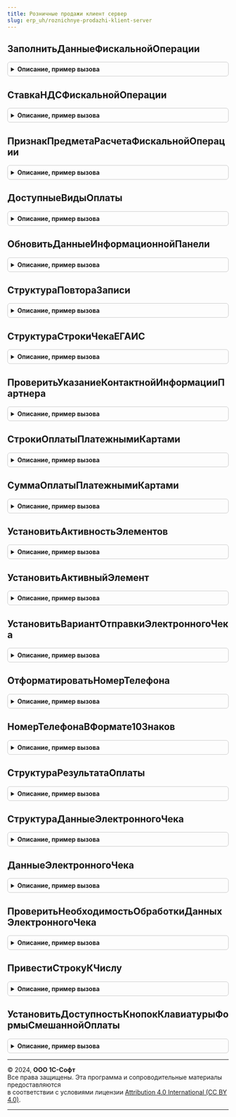 ```yaml
---
title: Розничные продажи клиент сервер
slug: erp_uh/roznichnye-prodazhi-klient-server
---
```



## ЗаполнитьДанныеФискальнойОперации
<details style="margin: 1em 0; padding: 0.5em; border: 1px solid #ccc; border-radius: 6px;">

<summary style="font-weight: bold; cursor: pointer;">Описание, пример вызова</summary>

```bsl

Процедура ЗаполнитьДанныеФискальнойОперации(ПараметрыОперацииФискализацииЧека, ДанныеФискальнойОперации) Экспорт
```

Пример вызова
```bsl
РозничныеПродажиКлиентСервер.ЗаполнитьДанныеФискальнойОперации(ПараметрыОперацииФискализацииЧека, ДанныеФискальнойОперации) 
```
</details>

## СтавкаНДСФискальнойОперации
<details style="margin: 1em 0; padding: 0.5em; border: 1px solid #ccc; border-radius: 6px;">

<summary style="font-weight: bold; cursor: pointer;">Описание, пример вызова</summary>

```bsl

Функция СтавкаНДСФискальнойОперации(СтавкаНДС, ПрименяютсяРасчетныеСтавки = Ложь) Экспорт
```

Пример вызова
```bsl
Результат = РозничныеПродажиКлиентСервер.СтавкаНДСФискальнойОперации(СтавкаНДС, ПрименяютсяРасчетныеСтавки);
```
</details>

## ПризнакПредметаРасчетаФискальнойОперации
<details style="margin: 1em 0; padding: 0.5em; border: 1px solid #ccc; border-radius: 6px;">

<summary style="font-weight: bold; cursor: pointer;">Описание, пример вызова</summary>

```bsl

// Параметры:
//	ТипНоменклатуры - ПеречислениеСсылка.ТипыНоменклатуры
//	ПодакцизныйТовар - Булево
//	СтрокаПозицииЧека - Структура:
//		*ОсобенностьУчета - ПеречислениеСсылка.ОсобенностиУчетаНоменклатуры - .
// Возвращаемое значение:
//	ПеречислениеСсылка.ПризнакиПредметаРасчета -
Функция ПризнакПредметаРасчетаФискальнойОперации(ТипНоменклатуры, ПодакцизныйТовар, СтрокаПозицииЧека = Неопределено) Экспорт
```

Пример вызова
```bsl
Результат = РозничныеПродажиКлиентСервер.ПризнакПредметаРасчетаФискальнойОперации(ТипНоменклатуры, ПодакцизныйТовар, СтрокаПозицииЧека);
```
</details>

## ДоступныеВидыОплаты
<details style="margin: 1em 0; padding: 0.5em; border: 1px solid #ccc; border-radius: 6px;">

<summary style="font-weight: bold; cursor: pointer;">Описание, пример вызова</summary>

```bsl

// Возвращает доступные виды оплат по документу
// Параметры:
//  Форма - ФормаКлиентскогоПриложения -
//
// Возвращаемое значение:
//  Структура:
//   *Наличные - Булево
//   *ПлатежныеКарты - Булево
//   *БонусныеБаллы - Булево
//   *ПодарочныеСертификаты - Булево
//
Функция ДоступныеВидыОплаты(Форма) Экспорт
```

Пример вызова
```bsl
Результат = РозничныеПродажиКлиентСервер.ДоступныеВидыОплаты(Форма) 
```
</details>

## ОбновитьДанныеИнформационнойПанели
<details style="margin: 1em 0; padding: 0.5em; border: 1px solid #ccc; border-radius: 6px;">

<summary style="font-weight: bold; cursor: pointer;">Описание, пример вызова</summary>

```bsl

// Обновляет данные информационной панели
//
// Параметры:
//  Форма - ФормаКлиентскогоПриложения - Форма, на которой расположена информационная панель
//  Данные - Структура - Структура с данными информационной панели.
//
Процедура ОбновитьДанныеИнформационнойПанели(Форма, Данные) Экспорт
```

Пример вызова
```bsl
РозничныеПродажиКлиентСервер.ОбновитьДанныеИнформационнойПанели(Форма, Данные) 
```
</details>

## СтруктураПовтораЗаписи
<details style="margin: 1em 0; padding: 0.5em; border: 1px solid #ccc; border-radius: 6px;">

<summary style="font-weight: bold; cursor: pointer;">Описание, пример вызова</summary>

```bsl

// Структура данных для повтора операции записи.
//
// Возвращаемое значение:
//  Структура - Данные для повтора операции записи.
//
Функция СтруктураПовтораЗаписи() Экспорт
```

Пример вызова
```bsl
Результат = РозничныеПродажиКлиентСервер.СтруктураПовтораЗаписи() 
```
</details>

## СтруктураСтрокиЧекаЕГАИС
<details style="margin: 1em 0; padding: 0.5em; border: 1px solid #ccc; border-radius: 6px;">

<summary style="font-weight: bold; cursor: pointer;">Описание, пример вызова</summary>

```bsl

// Структура строки чека для ЕГАИС
//
// Возвращаемое значение:
//  Структура - Структура строки чека для ЕГАИС.
//
Функция СтруктураСтрокиЧекаЕГАИС() Экспорт
```

Пример вызова
```bsl
Результат = РозничныеПродажиКлиентСервер.СтруктураСтрокиЧекаЕГАИС() 
```
</details>

## ПроверитьУказаниеКонтактнойИнформацииПартнера
<details style="margin: 1em 0; padding: 0.5em; border: 1px solid #ccc; border-radius: 6px;">

<summary style="font-weight: bold; cursor: pointer;">Описание, пример вызова</summary>

```bsl

// Проверка заполнения контактной информации в карточке партнера
//
// Параметры:
//  ВариантОтправкиЭлектронногоЧека - ПеречислениеСсылка.ВариантыОтправкиЭлектронногоЧекаПокупателю -
//  КонтактнаяИнформацияДляПроверки - Соответствие -
//  Отказ - Булево -
//
Процедура ПроверитьУказаниеКонтактнойИнформацииПартнера(ВариантОтправкиЭлектронногоЧека, КонтактнаяИнформацияДляПроверки, Отказ) Экспорт
```

Пример вызова
```bsl
РозничныеПродажиКлиентСервер.ПроверитьУказаниеКонтактнойИнформацииПартнера(ВариантОтправкиЭлектронногоЧека, КонтактнаяИнформацияДляПроверки, Отказ) 
```
</details>

## СтрокиОплатыПлатежнымиКартами
<details style="margin: 1em 0; padding: 0.5em; border: 1px solid #ccc; border-radius: 6px;">

<summary style="font-weight: bold; cursor: pointer;">Описание, пример вызова</summary>

```bsl

// Возвращает массив строк оплаты платежными картами по документу
//
// Параметры:
//  ОплатаПлатежнымиКартами - ДанныеФормыКоллекция, ТаблицаЗначений, ТабличнаяЧасть - Оплаты платежной картой:
//  * ВидОплаты - ПеречислениеСсылка.ТипыПлатежнойСистемыККТ -
//
// Возвращаемое значение:
//  Число - сумма оплаты СБП по документу
//
Функция СтрокиОплатыПлатежнымиКартами(Знач ОплатаПлатежнымиКартами) Экспорт
```

Пример вызова
```bsl
Результат = РозничныеПродажиКлиентСервер.СтрокиОплатыПлатежнымиКартами(ОплатаПлатежнымиКартами) 
```
</details>

## СуммаОплатыПлатежнымиКартами
<details style="margin: 1em 0; padding: 0.5em; border: 1px solid #ccc; border-radius: 6px;">

<summary style="font-weight: bold; cursor: pointer;">Описание, пример вызова</summary>

```bsl

// Возвращает сумму оплаты платежными картами по документу
//
// Параметры:
//  ОплатаПлатежнымиКартами - ДанныеФормыКоллекция, ТаблицаЗначений, ТабличнаяЧасть - Оплаты платежной картой:
//  * ВидОплаты - ПеречислениеСсылка.ТипыПлатежнойСистемыККТ -
//  * Сумма - Число -
//
// Возвращаемое значение:
//  Число - сумма оплаты платежными картами по документу
//
Функция СуммаОплатыПлатежнымиКартами(ЗНАЧ ОплатаПлатежнымиКартами) Экспорт
```

Пример вызова
```bsl
Результат = РозничныеПродажиКлиентСервер.СуммаОплатыПлатежнымиКартами(ЗНАЧ ОплатаПлатежнымиКартами) 
```
</details>

## УстановитьАктивностьЭлементов
<details style="margin: 1em 0; padding: 0.5em; border: 1px solid #ccc; border-radius: 6px;">

<summary style="font-weight: bold; cursor: pointer;">Описание, пример вызова</summary>

```bsl

// Установить активность элементов формы: ПолеПолученоНаличными, Телефон, Email.
// Активные элементы связаны с цифровой клавиатурой формы.
//
// Параметры:
//  Форма - ФормаКлиентскогоПриложения - Форма (ФормаОплатыНаличными или ФормаСмешаннойОплаты).
//
Процедура УстановитьАктивностьЭлементов(Форма) Экспорт
```

Пример вызова
```bsl
РозничныеПродажиКлиентСервер.УстановитьАктивностьЭлементов(Форма) 
```
</details>

## УстановитьАктивныйЭлемент
<details style="margin: 1em 0; padding: 0.5em; border: 1px solid #ccc; border-radius: 6px;">

<summary style="font-weight: bold; cursor: pointer;">Описание, пример вызова</summary>

```bsl

// Включить использование клавиатуры для элемента формы.
//
// Параметры:
//  Форма - ФормаКлиентскогоПриложения - Форма (ФормаОплатыНаличными или ФормаСмешаннойОплаты).
//  Элемент - ПолеФормы - Элемент формы, для которого необходимо включить клавиатуру.
//
Процедура УстановитьАктивныйЭлемент(Форма, Элемент) Экспорт
```

Пример вызова
```bsl
РозничныеПродажиКлиентСервер.УстановитьАктивныйЭлемент(Форма, Элемент) 
```
</details>

## УстановитьВариантОтправкиЭлектронногоЧека
<details style="margin: 1em 0; padding: 0.5em; border: 1px solid #ccc; border-radius: 6px;">

<summary style="font-weight: bold; cursor: pointer;">Описание, пример вызова</summary>

```bsl

// Процедура - Установить вариант отправки электронного чека.
//
// Параметры:
//  Форма - ФормаКлиентскогоПриложения - Форма (ФормаОплатыНаличными или ФормаСмешаннойОплаты).
//  ВариантОтправкиЭлектронногоЧека - ПеречислениеСсылка.ВариантыОтправкиЭлектронногоЧекаПокупателю - Вариант отправки
//                                                                                                    электронного чека.
//
Процедура УстановитьВариантОтправкиЭлектронногоЧека(Форма, ВариантОтправкиЭлектронногоЧека) Экспорт
```

Пример вызова
```bsl
РозничныеПродажиКлиентСервер.УстановитьВариантОтправкиЭлектронногоЧека(Форма, ВариантОтправкиЭлектронногоЧека) 
```
</details>

## ОтформатироватьНомерТелефона
<details style="margin: 1em 0; padding: 0.5em; border: 1px solid #ccc; border-radius: 6px;">

<summary style="font-weight: bold; cursor: pointer;">Описание, пример вызова</summary>

```bsl

// Отформатировать номер телефона. Из номера вида 9999999999 формирует +7(999)999-99-99.
//
// Параметры:
//  Телефон - Строка - Номер телефона.
//
// Возвращаемое значение:
//  Строка - Отформатированный номер телефона.
//
Функция ОтформатироватьНомерТелефона(Телефон) Экспорт
```

Пример вызова
```bsl
Результат = РозничныеПродажиКлиентСервер.ОтформатироватьНомерТелефона(Телефон) 
```
</details>

## НомерТелефонаВФормате10Знаков
<details style="margin: 1em 0; padding: 0.5em; border: 1px solid #ccc; border-radius: 6px;">

<summary style="font-weight: bold; cursor: pointer;">Описание, пример вызова</summary>

```bsl

// Получить 10 знаков номера телефона по переданному представлению.
//
// Параметры:
//  Телефон - Строка - Представление номера телефона.
//
// Возвращаемое значение:
//  Строка - 10 знаков номера телефона.
//
Функция НомерТелефонаВФормате10Знаков(Телефон) Экспорт
```

Пример вызова
```bsl
Результат = РозничныеПродажиКлиентСервер.НомерТелефонаВФормате10Знаков(Телефон) 
```
</details>

## СтруктураРезультатаОплаты
<details style="margin: 1em 0; padding: 0.5em; border: 1px solid #ccc; border-radius: 6px;">

<summary style="font-weight: bold; cursor: pointer;">Описание, пример вызова</summary>

```bsl

// Возвращает пустую структура результата оплаты чека ККМ.
//
// Возвращаемое значение:
//  Структура - Структура со свойствами:
//   * ПолученоНаличными - Число - Сумма оплаты наличными.
//   * ДанныеЭлектронногоЧека - Структура - Данные электронного чека, см. СтруктураДанныеЭлектронногоЧека.
//
Функция СтруктураРезультатаОплаты() Экспорт
```

Пример вызова
```bsl
Результат = РозничныеПродажиКлиентСервер.СтруктураРезультатаОплаты() 
```
</details>

## СтруктураДанныеЭлектронногоЧека
<details style="margin: 1em 0; padding: 0.5em; border: 1px solid #ccc; border-radius: 6px;">

<summary style="font-weight: bold; cursor: pointer;">Описание, пример вызова</summary>

```bsl

// Возвращает пустую структура данных электронного чека ККМ.
//
// Возвращаемое значение:
//  Структура - Структура со свойствами:
//   * Партнер - СправочникСсылка.Партнеры - Партнер.
//   * ВариантОтправкиЭлектронногоЧека - ПеречислениеСсылка.ВариантыОтправкиЭлектронногоЧекаПокупателю - Вариант
//       отправки электронного чека.
//   * КонтактныеДанныеЭлектронногоЧека - Строка - Телефон или адрес электронной почты.
//
Функция СтруктураДанныеЭлектронногоЧека() Экспорт
```

Пример вызова
```bsl
Результат = РозничныеПродажиКлиентСервер.СтруктураДанныеЭлектронногоЧека() 
```
</details>

## ДанныеЭлектронногоЧека
<details style="margin: 1em 0; padding: 0.5em; border: 1px solid #ccc; border-radius: 6px;">

<summary style="font-weight: bold; cursor: pointer;">Описание, пример вызова</summary>

```bsl

// Получить данные электронного чека.
//
// Параметры:
//  Форма - ФормаКлиентскогоПриложения - Форма (ФормаОплатыНаличными или ФормаСмешаннойОплаты).
//
// Возвращаемое значение:
//  Структура - Данные электронного чека, см. СтруктураДанныеЭлектронногоЧека.
//
Функция ДанныеЭлектронногоЧека(Форма) Экспорт
```

Пример вызова
```bsl
Результат = РозничныеПродажиКлиентСервер.ДанныеЭлектронногоЧека(Форма) 
```
</details>

## ПроверитьНеобходимостьОбработкиДанныхЭлектронногоЧека
<details style="margin: 1em 0; padding: 0.5em; border: 1px solid #ccc; border-radius: 6px;">

<summary style="font-weight: bold; cursor: pointer;">Описание, пример вызова</summary>

```bsl

// Проверить необходимость обработки данных электронного чека на сервере.
//
// Параметры:
//  Форма - ФормаКлиентскогоПриложения - Форма (ФормаОплатыНаличными или ФормаСмешаннойОплаты).
//
// Возвращаемое значение:
//  Структура - Структура со свойствами:
//   * ТребуетсяОбновитьКонтактнуюИнформацию - Булево - Требуется обновить контактную информацию.
//   * ТребуетсяСоздатьПартнера - Булево - Требуется создать партнера.
//
Функция ПроверитьНеобходимостьОбработкиДанныхЭлектронногоЧека(Форма) Экспорт
```

Пример вызова
```bsl
Результат = РозничныеПродажиКлиентСервер.ПроверитьНеобходимостьОбработкиДанныхЭлектронногоЧека(Форма) 
```
</details>

## ПривестиСтрокуКЧислу
<details style="margin: 1em 0; padding: 0.5em; border: 1px solid #ccc; border-radius: 6px;">

<summary style="font-weight: bold; cursor: pointer;">Описание, пример вызова</summary>

```bsl

// Функция выполняет приведение строки к числу.
//
// Параметры:
//  ЧислоСтрокой           - Строка - Строка приводимая к числу.
//  ВозвращатьНеопределено - Булево - Если Истина и строка содержит некорректное значение, то возвращать Неопределено.
//
// Возвращаемое значение:
//  Число - Приведенное значение.
//
Функция ПривестиСтрокуКЧислу(ЧислоСтрокой) Экспорт
```

Пример вызова
```bsl
Результат = РозничныеПродажиКлиентСервер.ПривестиСтрокуКЧислу(ЧислоСтрокой) 
```
</details>

## УстановитьДоступностьКнопокКлавиатурыФормыСмешаннойОплаты
<details style="margin: 1em 0; padding: 0.5em; border: 1px solid #ccc; border-radius: 6px;">

<summary style="font-weight: bold; cursor: pointer;">Описание, пример вызова</summary>

```bsl

// Управляет доступностью кнопок клавиатуры на форме смешанной оплаты.
//
// Параметры:
//  Форма - ФормаКлиентскогоПриложения - Форма (ФормаОплатыНаличными или ФормаСмешаннойОплаты).
//
Процедура УстановитьДоступностьКнопокКлавиатурыФормыСмешаннойОплаты(Форма) Экспорт
```

Пример вызова
```bsl
РозничныеПродажиКлиентСервер.УстановитьДоступностьКнопокКлавиатурыФормыСмешаннойОплаты(Форма) 
```
</details>

---

© 2024, **ООО 1С-Софт**  
Все права защищены. Эта программа и сопроводительные материалы предоставляются  
в соответствии с условиями лицензии [Attribution 4.0 International (CC BY 4.0)](https://creativecommons.org/licenses/by/4.0/legalcode).

---
